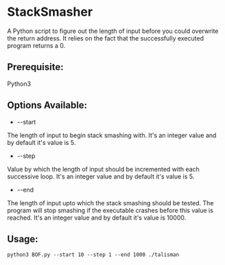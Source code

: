 # StackSmasher
A Python script to figure out the length of input before you could overwrite the return address. It relies on the fact that the successfully executed program returns a 0.

Prerequisite:
-------------
Python3

Options Available:
------------------

* --start

The length of input to begin stack smashing with. It's an integer value and by default it's value is 5.
 
* --step

Value by which the length of input should be incremented with each successive loop. It's an integer value and by default it's value is 5.

* --end

The length of input upto which the stack smashing should be tested. The program will stop smashing if the executable crashes before this value is reached. It's an integer value and by default it's value is 10000.



Usage:
------

```
python3 BOF.py --start 10 --step 1 --end 1000 ./talisman
```

